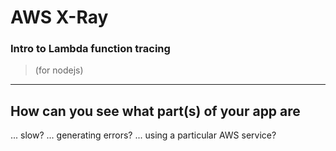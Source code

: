 # AWS X-Ray

### Intro to Lambda function tracing
> (for nodejs)

---

## How can you see what part(s) of your app are
   ... slow?
   ... generating errors?
   ... using a particular AWS service?
